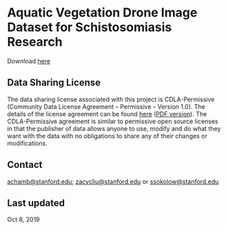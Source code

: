 # Aquatic Vegetation Drone Image Dataset for Schistosomiasis Research
Download [here](https://drive.google.com/file/d/1gcCqBPzKSeLufCt9PGrQaN2ztnV9fl4Z/view?usp=sharing)

## Data Sharing License
The data sharing license associated with this project is CDLA-Permissive (Community Data License Agreement – Permissive – Version 1.0). The details of the license agreement can be found [here](https://cdla.io/permissive-1-0/) ([PDF version](https://cdla.io/permissive-1-0/wp-content/uploads/sites/52/2017/10/CDLA-Permissive-v1.0.pdf)). The CDLA-Permissive agreement is similar to permissive open source licenses in that the publisher of data allows anyone to use, modify and do what they want with the data with no obligations to share any of their changes or modifications.

## Contact
achamb@stanford.edu; zacycliu@stanford.edu or ssokolow@stanford.edu

## Last updated
Oct 8, 2019
